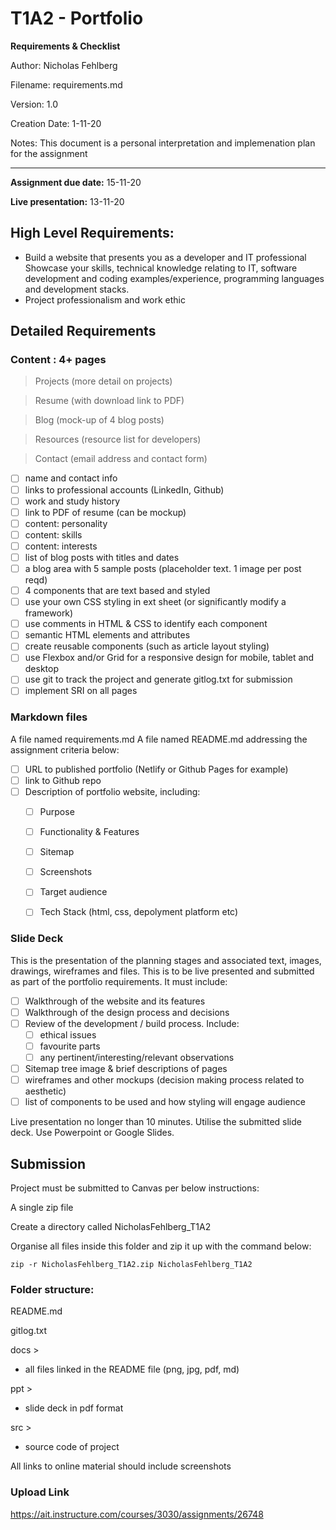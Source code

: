 # T1A2 - Portfolio

**Requirements & Checklist**

Author: Nicholas Fehlberg

Filename: requirements.md

Version: 1.0

Creation Date: 1-11-20

Notes: This document is a personal interpretation and implemenation plan for the assignment

---

__Assignment due date:__ 15-11-20

__Live presentation:__ 13-11-20

## High Level Requirements:
- Build a website that presents you as a developer and IT professional
 Showcase your skills, technical knowledge relating to IT, software development and coding examples/experience, programming languages and development stacks.
- Project professionalism and work ethic

## Detailed Requirements

### Content : 4+ pages

> Projects (more detail on projects)

> Resume (with download link to PDF)

> Blog (mock-up of 4 blog posts)

> Resources (resource list for developers)

> Contact (email address and contact form)


- [ ] name and contact info
- [ ] links to professional accounts (LinkedIn, Github)
- [ ] work and study history
- [ ] link to PDF of resume (can be mockup)
- [ ] content: personality
- [ ] content: skills
- [ ] content: interests
- [ ] list of blog posts with titles and dates
- [ ] a blog area with 5 sample posts (placeholder text. 1 image per post reqd)
- [ ] 4 components that are text based and styled
- [ ] use your own CSS styling in ext sheet (or significantly modify a framework)
- [ ] use comments in HTML & CSS to identify each component
- [ ] semantic HTML elements and attributes
- [ ] create reusable components (such as article layout styling)
- [ ] use Flexbox and/or Grid for a responsive design for mobile, tablet and desktop
- [ ] use git to track the project and generate gitlog.txt for submission
- [ ] implement SRI on all pages

### Markdown files
A file named requirements.md
A file named README.md addressing the assignment criteria below:
- [ ] URL to published portfolio (Netlify or Github Pages for example)
- [ ] link to Github repo
- [ ] Description of portfolio website, including:
  - [ ] Purpose
  - [ ] Functionality & Features
  - [ ] Sitemap
  - [ ] Screenshots
  - [ ] Target audience
  - [ ] Tech Stack (html, css, depolyment platform etc)


### Slide Deck
This is the presentation of the planning stages and associated text, images, drawings, wireframes and files. This is to be live presented and submitted as part of the portfolio requirements. It must include:
- [ ] Walkthrough of the website and its features
- [ ] Walkthrough of the design process and decisions 
- [ ] Review of the development / build process. Include:
  - [ ] ethical issues
  - [ ] favourite parts
  - [ ] any pertinent/interesting/relevant observations
- [ ] Sitemap tree image & brief descriptions of pages
- [ ] wireframes and other mockups (decision making process related to aesthetic)
- [ ] list of components to be used and how styling will engage audience

Live presentation no longer than 10 minutes. Utilise the submitted slide deck. Use Powerpoint or Google Slides.

## Submission
Project must be submitted to Canvas per below instructions:

A single zip file

Create a directory called NicholasFehlberg_T1A2

Organise all files inside this folder and zip it up with the command below:

```zip -r NicholasFehlberg_T1A2.zip NicholasFehlberg_T1A2```

### Folder structure:

README.md

gitlog.txt

docs >
- all files linked in the README file (png, jpg, pdf, md)

ppt >
- slide deck in pdf format

src >
- source code of project

All links to online material should include screenshots

### Upload Link

https://ait.instructure.com/courses/3030/assignments/26748 